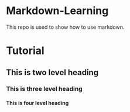 # Markdown-Learning
This repo is used to show how to use markdown.

# Tutorial
## This is two level heading
### This is three level heading
#### This is four level heading
